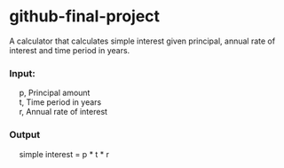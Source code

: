 # github-final-project

A calculator that calculates simple interest given principal, annual rate of interest and time period in years.

### Input:
&emsp; p, Principal amount <br />
&emsp; t, Time period in years <br />
&emsp; r, Annual rate of interest

### Output
 &emsp; simple interest = p * t * r
